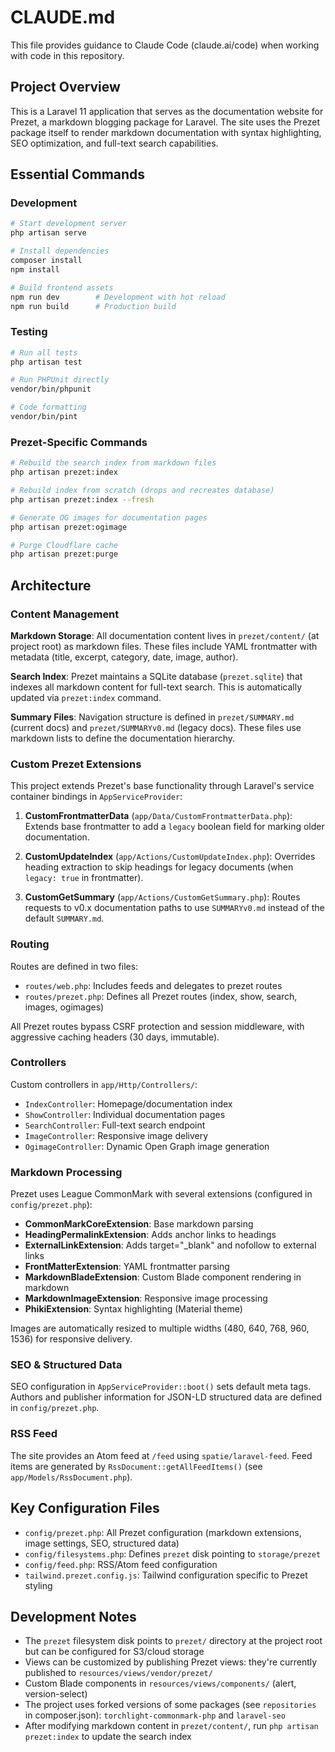 # CLAUDE.md

This file provides guidance to Claude Code (claude.ai/code) when working with code in this repository.

## Project Overview

This is a Laravel 11 application that serves as the documentation website for Prezet, a markdown blogging package for Laravel. The site uses the Prezet package itself to render markdown documentation with syntax highlighting, SEO optimization, and full-text search capabilities.

## Essential Commands

### Development
```bash
# Start development server
php artisan serve

# Install dependencies
composer install
npm install

# Build frontend assets
npm run dev        # Development with hot reload
npm run build      # Production build
```

### Testing
```bash
# Run all tests
php artisan test

# Run PHPUnit directly
vendor/bin/phpunit

# Code formatting
vendor/bin/pint
```

### Prezet-Specific Commands
```bash
# Rebuild the search index from markdown files
php artisan prezet:index

# Rebuild index from scratch (drops and recreates database)
php artisan prezet:index --fresh

# Generate OG images for documentation pages
php artisan prezet:ogimage

# Purge Cloudflare cache
php artisan prezet:purge
```

## Architecture

### Content Management

**Markdown Storage**: All documentation content lives in `prezet/content/` (at project root) as markdown files. These files include YAML frontmatter with metadata (title, excerpt, category, date, image, author).

**Search Index**: Prezet maintains a SQLite database (`prezet.sqlite`) that indexes all markdown content for full-text search. This is automatically updated via `prezet:index` command.

**Summary Files**: Navigation structure is defined in `prezet/SUMMARY.md` (current docs) and `prezet/SUMMARYv0.md` (legacy docs). These files use markdown lists to define the documentation hierarchy.

### Custom Prezet Extensions

This project extends Prezet's base functionality through Laravel's service container bindings in `AppServiceProvider`:

1. **CustomFrontmatterData** (`app/Data/CustomFrontmatterData.php`): Extends base frontmatter to add a `legacy` boolean field for marking older documentation.

2. **CustomUpdateIndex** (`app/Actions/CustomUpdateIndex.php`): Overrides heading extraction to skip headings for legacy documents (when `legacy: true` in frontmatter).

3. **CustomGetSummary** (`app/Actions/CustomGetSummary.php`): Routes requests to v0.x documentation paths to use `SUMMARYv0.md` instead of the default `SUMMARY.md`.

### Routing

Routes are defined in two files:
- `routes/web.php`: Includes feeds and delegates to prezet routes
- `routes/prezet.php`: Defines all Prezet routes (index, show, search, images, ogimages)

All Prezet routes bypass CSRF protection and session middleware, with aggressive caching headers (30 days, immutable).

### Controllers

Custom controllers in `app/Http/Controllers/`:
- `IndexController`: Homepage/documentation index
- `ShowController`: Individual documentation pages
- `SearchController`: Full-text search endpoint
- `ImageController`: Responsive image delivery
- `OgimageController`: Dynamic Open Graph image generation

### Markdown Processing

Prezet uses League CommonMark with several extensions (configured in `config/prezet.php`):
- **CommonMarkCoreExtension**: Base markdown parsing
- **HeadingPermalinkExtension**: Adds anchor links to headings
- **ExternalLinkExtension**: Adds target="_blank" and nofollow to external links
- **FrontMatterExtension**: YAML frontmatter parsing
- **MarkdownBladeExtension**: Custom Blade component rendering in markdown
- **MarkdownImageExtension**: Responsive image processing
- **PhikiExtension**: Syntax highlighting (Material theme)

Images are automatically resized to multiple widths (480, 640, 768, 960, 1536) for responsive delivery.

### SEO & Structured Data

SEO configuration in `AppServiceProvider::boot()` sets default meta tags. Authors and publisher information for JSON-LD structured data are defined in `config/prezet.php`.

### RSS Feed

The site provides an Atom feed at `/feed` using `spatie/laravel-feed`. Feed items are generated by `RssDocument::getAllFeedItems()` (see `app/Models/RssDocument.php`).

## Key Configuration Files

- `config/prezet.php`: All Prezet configuration (markdown extensions, image settings, SEO, structured data)
- `config/filesystems.php`: Defines `prezet` disk pointing to `storage/prezet`
- `config/feed.php`: RSS/Atom feed configuration
- `tailwind.prezet.config.js`: Tailwind configuration specific to Prezet styling

## Development Notes

- The `prezet` filesystem disk points to `prezet/` directory at the project root but can be configured for S3/cloud storage
- Views can be customized by publishing Prezet views: they're currently published to `resources/views/vendor/prezet/`
- Custom Blade components in `resources/views/components/` (alert, version-select)
- The project uses forked versions of some packages (see `repositories` in composer.json): `torchlight-commonmark-php` and `laravel-seo`
- After modifying markdown content in `prezet/content/`, run `php artisan prezet:index` to update the search index
